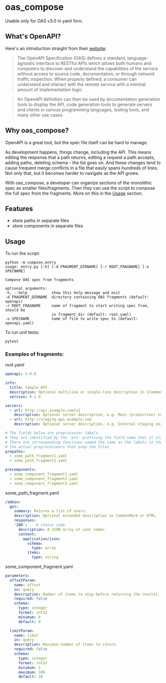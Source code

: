 # oas_compose
Usable only for OAS v3.0 in yaml forn.

## What's OpenAPI?
Here's an introduction straight from their [website](https://swagger.io/specification/):

> The OpenAPI Specification (OAS) defines a standard, language-agnostic interface to RESTful APIs which allows both humans and computers to discover and understand the capabilities of the service without access to source code, documentation, or through network traffic inspection. When properly defined, a consumer can understand and interact with the remote service with a minimal amount of implementation logic.

> An OpenAPI definition can then be used by documentation generation tools to display the API, code generation tools to generate servers and clients in various programming languages, testing tools, and many other use cases.

## Why oas_compose?
OpenAPI is a great tool, but the spec file itself can be hard to manage.

As development happens, things change, including the API.
This means editing the response that a path returns, editing a request a path accepts, adding paths, deleting schema - the list goes on.
And these changes tend to cause frequent merge conflicts in a file that easily spans 
hundreds of lines. 
Not only that, but it becomes harder to navigate as the API grows.

With oas_compose, a developer can organize sections of the monolithic spec as smaller files/fragments. 
Then they can use the script to compose the full spec from the fragments.
More on this in the [Usage](#usage) section.

## Features
- store paths in separate files
- store components in separate files

## Usage
To run the script: 
```
python -m compose.entry
usage: entry.py [-h] [-d FRAGMENT_DIRNAME] [-r ROOT_FRAGNAME] [-o SPECNAME]

Compose OAS spec from fragments

optional arguments:
-h, --help           show this help message and exit
-d FRAGMENT_DIRNAME  directory containing OAS fragments (default: openapi)
-r ROOT_FRAGNAME     name of fragment to start writing spec from, should be
                     in fragment_dir (default: root.yaml)
-o SPECNAME          name of file to write spec to (default: openapi.yaml)
```
To run unit tests:
```python
pytest
``` 

### Examples of fragments:

root.yaml
```yaml
openapi: 3.0.0

info:
  title: Sample API
  description: Optional multiline or single-line description in [CommonMark](http://commonmark.org/help/) or HTML.
  version: 0.1.9

servers:
  - url: http://api.example.com/v1
    description: Optional server description, e.g. Main (production) server
  - url: http://staging-api.example.com
    description: Optional server description, e.g. Internal staging server for testing

# The fields below are preprocessor labels. 
# They are identified by the 'pre' prefixing the field name that it stands in for
# There are corresponding functions named the same as the labels in the preps module,
# the actual preprocesseors that prep the files
prepaths:
  - some_path_fragment1.yaml
  - some_path_fragment2.yaml

precomponents:
  - some_component_fragment1.yaml
  - some_component_fragment2.yaml
  - some_component_fragment3.yaml
``` 

some_path_fragment.yaml
```yaml
/admin:
  get:
    summary: Returns a list of users.
    description: Optional extended description in CommonMark or HTML.
    responses:
    '200':    # status code
      description: A JSON array of user names
      content:
        application/json:
          schema: 
            type: array
          items: 
            type: string
```

some_component_fragment.yaml
```yaml
parameters:
  offsetParam:
    name: offset
    in: query
    description: Number of items to skip before returning the results.
    required: false
    schema:
      type: integer
      format: int32
      minimum: 0
      default: 0

  limitParam:
    name: limit
    in: query
    description: Maximum number of items to return.
    required: false
    schema:
      type: integer
      format: int32
      minimum: 1
      maximum: 100
      default: 20
```